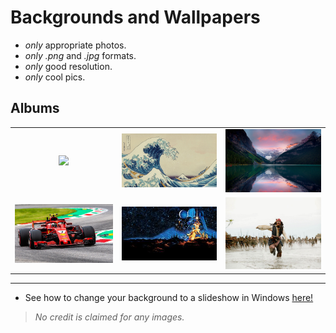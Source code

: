# Backgrounds and Wallpapers

- *only* appropriate photos.
- *only* *.png* and *.jpg* formats.
- *only* good resolution.
- *only* cool pics.

## Albums

| | | |
| :-: | :-: | :-: |
| [<img src="./animals/bald_eagle_2.jpg" style="width: 200px;"/>](./animals) | [<img src="./art/great_wave.jpg" style="width: 200px;"/>](./art) | [<img src="./nature/nature_lake_louise_2.jpg" style="width: 200px;"/>](./nature) |
| [<img src="./racing/f1_ferrari.jpg" style="width: 200px;"/>](./racing) | [<img src="./star%20wars/sw_og_poster.jpg" style="width: 200px;"/>](./star%20wars) | [<img src="./pirates%20of%20the%20carribean/potc_running.jpg" style="width: 200px;"/>](./pirates%20of%20the%20carribean) |

---

- See how to change your background to a slideshow in Windows [here!](./_docs/setting_up_slideshow.md)

> *No credit is claimed for any images.*
